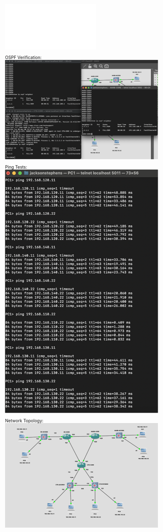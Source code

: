 ![Lab Instructions PDF:](images/Lab9-instructions.pdf)
<br>


OSPF Verification: 
<br>
![OSPF Verification](images/OSPF.png)
<br>


Ping Tests:
<br>
![Ping Test](images/Pings.png)
<br>


Network Topology: 
<br>
![Network Topology](images/Topology.png)
<br>